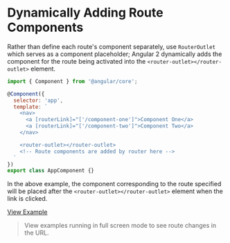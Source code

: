 # Dynamically Adding Route Components #

Rather than define each route's component separately, use `RouterOutlet` which serves as a component placeholder; Angular 2 dynamically adds the component for the route being activated into the `<router-outlet></router-outlet>` element.

```javascript
import { Component } from '@angular/core';

@Component({
  selector: 'app',
  template: `
    <nav>
      <a [routerLink]="['/component-one']">Component One</a>
      <a [routerLink]="['/component-two']">Component Two</a>
    </nav>

    <router-outlet></router-outlet>
    <!-- Route components are added by router here -->
  `
})
export class AppComponent {}
```

In the above example, the component corresponding to the route specified will be placed after the `<router-outlet></router-outlet>` element when the link is clicked.

[View Example](https://plnkr.co/edit/odsZq1pL43HtWcUr0taJ?p=preview)

> View examples running in full screen mode to see route changes in the URL.
